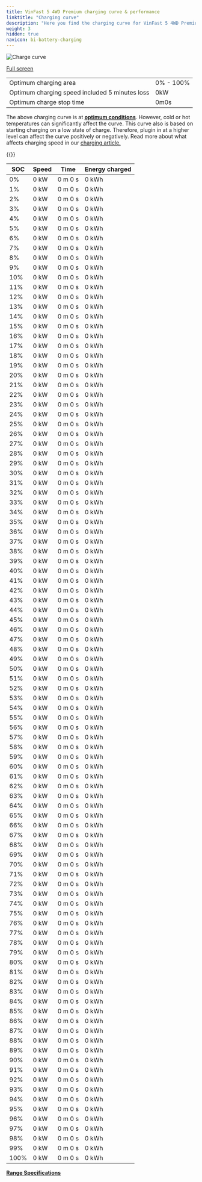 ```yaml
---
title: VinFast 5 4WD Premium charging curve & performance
linktitle: "Charging curve"
description: "Here you find the charging curve for VinFast 5 4WD Premium."
weight: 3
hidden: true
navicon: bi-battery-charging
---
```

<!-- markdownlint-disable MD033 -->
<img src="../chargingcurve.svg" alt="Charge curve" class="img-fluid">

[Full screen](../chargingcurve.svg)


<table class="table table-striped border">
<tbody>
<tr>
<td>Optimum charging area</td><td>0% - 100%</td>
</tr>
<tr>
<td>Optimum charging speed included 5 minutes loss</td><td>0kW</td>
</tr>
<tr>
<td>Optimum charge stop time</td><td>0m0s</td>
</tr>
</tbody>
</table>


The above charging curve is at **[optimum conditions](../../../../../technology/battery/charging/#temperature)**. However, cold or hot temperatures can significantly affect the curve. This curve also is based on starting charging on a low state of charge. Therefore, plugin in at a higher level can affect the curve positively or negatively. Read more about what affects charging speed in our [charging article.](../../../../../technology/battery/charging/)


{{<evkxdisplayaddarticle />}}
<table class="table table-striped border">
<thead>
<tr><th>SOC</th><th>Speed</th><th>Time</th><th>Energy charged</th></tr>
</thead>
<tbody>
<tr>
<td>0%</td><td>0 kW</td><td> 0 m 0 s </td><td>0 kWh </td>
</tr>
<tr>
<td>1%</td><td>0 kW</td><td> 0 m 0 s </td><td>0 kWh </td>
</tr>
<tr>
<td>2%</td><td>0 kW</td><td> 0 m 0 s </td><td>0 kWh </td>
</tr>
<tr>
<td>3%</td><td>0 kW</td><td> 0 m 0 s </td><td>0 kWh </td>
</tr>
<tr>
<td>4%</td><td>0 kW</td><td> 0 m 0 s </td><td>0 kWh </td>
</tr>
<tr>
<td>5%</td><td>0 kW</td><td> 0 m 0 s </td><td>0 kWh </td>
</tr>
<tr>
<td>6%</td><td>0 kW</td><td> 0 m 0 s </td><td>0 kWh </td>
</tr>
<tr>
<td>7%</td><td>0 kW</td><td> 0 m 0 s </td><td>0 kWh </td>
</tr>
<tr>
<td>8%</td><td>0 kW</td><td> 0 m 0 s </td><td>0 kWh </td>
</tr>
<tr>
<td>9%</td><td>0 kW</td><td> 0 m 0 s </td><td>0 kWh </td>
</tr>
<tr>
<td>10%</td><td>0 kW</td><td> 0 m 0 s </td><td>0 kWh </td>
</tr>
<tr>
<td>11%</td><td>0 kW</td><td> 0 m 0 s </td><td>0 kWh </td>
</tr>
<tr>
<td>12%</td><td>0 kW</td><td> 0 m 0 s </td><td>0 kWh </td>
</tr>
<tr>
<td>13%</td><td>0 kW</td><td> 0 m 0 s </td><td>0 kWh </td>
</tr>
<tr>
<td>14%</td><td>0 kW</td><td> 0 m 0 s </td><td>0 kWh </td>
</tr>
<tr>
<td>15%</td><td>0 kW</td><td> 0 m 0 s </td><td>0 kWh </td>
</tr>
<tr>
<td>16%</td><td>0 kW</td><td> 0 m 0 s </td><td>0 kWh </td>
</tr>
<tr>
<td>17%</td><td>0 kW</td><td> 0 m 0 s </td><td>0 kWh </td>
</tr>
<tr>
<td>18%</td><td>0 kW</td><td> 0 m 0 s </td><td>0 kWh </td>
</tr>
<tr>
<td>19%</td><td>0 kW</td><td> 0 m 0 s </td><td>0 kWh </td>
</tr>
<tr>
<td>20%</td><td>0 kW</td><td> 0 m 0 s </td><td>0 kWh </td>
</tr>
<tr>
<td>21%</td><td>0 kW</td><td> 0 m 0 s </td><td>0 kWh </td>
</tr>
<tr>
<td>22%</td><td>0 kW</td><td> 0 m 0 s </td><td>0 kWh </td>
</tr>
<tr>
<td>23%</td><td>0 kW</td><td> 0 m 0 s </td><td>0 kWh </td>
</tr>
<tr>
<td>24%</td><td>0 kW</td><td> 0 m 0 s </td><td>0 kWh </td>
</tr>
<tr>
<td>25%</td><td>0 kW</td><td> 0 m 0 s </td><td>0 kWh </td>
</tr>
<tr>
<td>26%</td><td>0 kW</td><td> 0 m 0 s </td><td>0 kWh </td>
</tr>
<tr>
<td>27%</td><td>0 kW</td><td> 0 m 0 s </td><td>0 kWh </td>
</tr>
<tr>
<td>28%</td><td>0 kW</td><td> 0 m 0 s </td><td>0 kWh </td>
</tr>
<tr>
<td>29%</td><td>0 kW</td><td> 0 m 0 s </td><td>0 kWh </td>
</tr>
<tr>
<td>30%</td><td>0 kW</td><td> 0 m 0 s </td><td>0 kWh </td>
</tr>
<tr>
<td>31%</td><td>0 kW</td><td> 0 m 0 s </td><td>0 kWh </td>
</tr>
<tr>
<td>32%</td><td>0 kW</td><td> 0 m 0 s </td><td>0 kWh </td>
</tr>
<tr>
<td>33%</td><td>0 kW</td><td> 0 m 0 s </td><td>0 kWh </td>
</tr>
<tr>
<td>34%</td><td>0 kW</td><td> 0 m 0 s </td><td>0 kWh </td>
</tr>
<tr>
<td>35%</td><td>0 kW</td><td> 0 m 0 s </td><td>0 kWh </td>
</tr>
<tr>
<td>36%</td><td>0 kW</td><td> 0 m 0 s </td><td>0 kWh </td>
</tr>
<tr>
<td>37%</td><td>0 kW</td><td> 0 m 0 s </td><td>0 kWh </td>
</tr>
<tr>
<td>38%</td><td>0 kW</td><td> 0 m 0 s </td><td>0 kWh </td>
</tr>
<tr>
<td>39%</td><td>0 kW</td><td> 0 m 0 s </td><td>0 kWh </td>
</tr>
<tr>
<td>40%</td><td>0 kW</td><td> 0 m 0 s </td><td>0 kWh </td>
</tr>
<tr>
<td>41%</td><td>0 kW</td><td> 0 m 0 s </td><td>0 kWh </td>
</tr>
<tr>
<td>42%</td><td>0 kW</td><td> 0 m 0 s </td><td>0 kWh </td>
</tr>
<tr>
<td>43%</td><td>0 kW</td><td> 0 m 0 s </td><td>0 kWh </td>
</tr>
<tr>
<td>44%</td><td>0 kW</td><td> 0 m 0 s </td><td>0 kWh </td>
</tr>
<tr>
<td>45%</td><td>0 kW</td><td> 0 m 0 s </td><td>0 kWh </td>
</tr>
<tr>
<td>46%</td><td>0 kW</td><td> 0 m 0 s </td><td>0 kWh </td>
</tr>
<tr>
<td>47%</td><td>0 kW</td><td> 0 m 0 s </td><td>0 kWh </td>
</tr>
<tr>
<td>48%</td><td>0 kW</td><td> 0 m 0 s </td><td>0 kWh </td>
</tr>
<tr>
<td>49%</td><td>0 kW</td><td> 0 m 0 s </td><td>0 kWh </td>
</tr>
<tr>
<td>50%</td><td>0 kW</td><td> 0 m 0 s </td><td>0 kWh </td>
</tr>
<tr>
<td>51%</td><td>0 kW</td><td> 0 m 0 s </td><td>0 kWh </td>
</tr>
<tr>
<td>52%</td><td>0 kW</td><td> 0 m 0 s </td><td>0 kWh </td>
</tr>
<tr>
<td>53%</td><td>0 kW</td><td> 0 m 0 s </td><td>0 kWh </td>
</tr>
<tr>
<td>54%</td><td>0 kW</td><td> 0 m 0 s </td><td>0 kWh </td>
</tr>
<tr>
<td>55%</td><td>0 kW</td><td> 0 m 0 s </td><td>0 kWh </td>
</tr>
<tr>
<td>56%</td><td>0 kW</td><td> 0 m 0 s </td><td>0 kWh </td>
</tr>
<tr>
<td>57%</td><td>0 kW</td><td> 0 m 0 s </td><td>0 kWh </td>
</tr>
<tr>
<td>58%</td><td>0 kW</td><td> 0 m 0 s </td><td>0 kWh </td>
</tr>
<tr>
<td>59%</td><td>0 kW</td><td> 0 m 0 s </td><td>0 kWh </td>
</tr>
<tr>
<td>60%</td><td>0 kW</td><td> 0 m 0 s </td><td>0 kWh </td>
</tr>
<tr>
<td>61%</td><td>0 kW</td><td> 0 m 0 s </td><td>0 kWh </td>
</tr>
<tr>
<td>62%</td><td>0 kW</td><td> 0 m 0 s </td><td>0 kWh </td>
</tr>
<tr>
<td>63%</td><td>0 kW</td><td> 0 m 0 s </td><td>0 kWh </td>
</tr>
<tr>
<td>64%</td><td>0 kW</td><td> 0 m 0 s </td><td>0 kWh </td>
</tr>
<tr>
<td>65%</td><td>0 kW</td><td> 0 m 0 s </td><td>0 kWh </td>
</tr>
<tr>
<td>66%</td><td>0 kW</td><td> 0 m 0 s </td><td>0 kWh </td>
</tr>
<tr>
<td>67%</td><td>0 kW</td><td> 0 m 0 s </td><td>0 kWh </td>
</tr>
<tr>
<td>68%</td><td>0 kW</td><td> 0 m 0 s </td><td>0 kWh </td>
</tr>
<tr>
<td>69%</td><td>0 kW</td><td> 0 m 0 s </td><td>0 kWh </td>
</tr>
<tr>
<td>70%</td><td>0 kW</td><td> 0 m 0 s </td><td>0 kWh </td>
</tr>
<tr>
<td>71%</td><td>0 kW</td><td> 0 m 0 s </td><td>0 kWh </td>
</tr>
<tr>
<td>72%</td><td>0 kW</td><td> 0 m 0 s </td><td>0 kWh </td>
</tr>
<tr>
<td>73%</td><td>0 kW</td><td> 0 m 0 s </td><td>0 kWh </td>
</tr>
<tr>
<td>74%</td><td>0 kW</td><td> 0 m 0 s </td><td>0 kWh </td>
</tr>
<tr>
<td>75%</td><td>0 kW</td><td> 0 m 0 s </td><td>0 kWh </td>
</tr>
<tr>
<td>76%</td><td>0 kW</td><td> 0 m 0 s </td><td>0 kWh </td>
</tr>
<tr>
<td>77%</td><td>0 kW</td><td> 0 m 0 s </td><td>0 kWh </td>
</tr>
<tr>
<td>78%</td><td>0 kW</td><td> 0 m 0 s </td><td>0 kWh </td>
</tr>
<tr>
<td>79%</td><td>0 kW</td><td> 0 m 0 s </td><td>0 kWh </td>
</tr>
<tr>
<td>80%</td><td>0 kW</td><td> 0 m 0 s </td><td>0 kWh </td>
</tr>
<tr>
<td>81%</td><td>0 kW</td><td> 0 m 0 s </td><td>0 kWh </td>
</tr>
<tr>
<td>82%</td><td>0 kW</td><td> 0 m 0 s </td><td>0 kWh </td>
</tr>
<tr>
<td>83%</td><td>0 kW</td><td> 0 m 0 s </td><td>0 kWh </td>
</tr>
<tr>
<td>84%</td><td>0 kW</td><td> 0 m 0 s </td><td>0 kWh </td>
</tr>
<tr>
<td>85%</td><td>0 kW</td><td> 0 m 0 s </td><td>0 kWh </td>
</tr>
<tr>
<td>86%</td><td>0 kW</td><td> 0 m 0 s </td><td>0 kWh </td>
</tr>
<tr>
<td>87%</td><td>0 kW</td><td> 0 m 0 s </td><td>0 kWh </td>
</tr>
<tr>
<td>88%</td><td>0 kW</td><td> 0 m 0 s </td><td>0 kWh </td>
</tr>
<tr>
<td>89%</td><td>0 kW</td><td> 0 m 0 s </td><td>0 kWh </td>
</tr>
<tr>
<td>90%</td><td>0 kW</td><td> 0 m 0 s </td><td>0 kWh </td>
</tr>
<tr>
<td>91%</td><td>0 kW</td><td> 0 m 0 s </td><td>0 kWh </td>
</tr>
<tr>
<td>92%</td><td>0 kW</td><td> 0 m 0 s </td><td>0 kWh </td>
</tr>
<tr>
<td>93%</td><td>0 kW</td><td> 0 m 0 s </td><td>0 kWh </td>
</tr>
<tr>
<td>94%</td><td>0 kW</td><td> 0 m 0 s </td><td>0 kWh </td>
</tr>
<tr>
<td>95%</td><td>0 kW</td><td> 0 m 0 s </td><td>0 kWh </td>
</tr>
<tr>
<td>96%</td><td>0 kW</td><td> 0 m 0 s </td><td>0 kWh </td>
</tr>
<tr>
<td>97%</td><td>0 kW</td><td> 0 m 0 s </td><td>0 kWh </td>
</tr>
<tr>
<td>98%</td><td>0 kW</td><td> 0 m 0 s </td><td>0 kWh </td>
</tr>
<tr>
<td>99%</td><td>0 kW</td><td> 0 m 0 s </td><td>0 kWh </td>
</tr>
<tr>
<td>100%</td><td>0 kW</td><td> 0 m 0 s </td><td>0 kWh </td>
</tr>
</tbody>
</table>

<div class="mt-3 mb-3">
<a href="../rangeandconsumption/" class="text-decoration-none text-black">
<strong><i class="bi-arrow-left"></i> Range </strong>
</a>
<a href="../specifications/" class="text-decoration-none text-black float-end">
<strong>Specifications <i class="bi-arrow-right"></i></strong>
</a>
</div>
